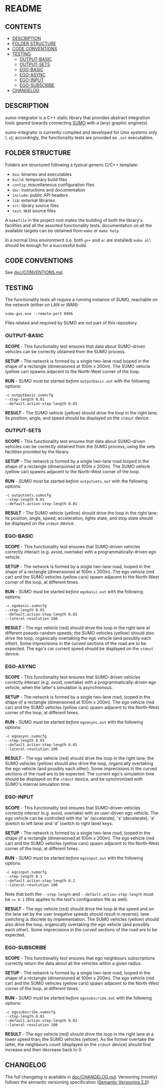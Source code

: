 # README

## CONTENTS

<!-- TOC -->

- [DESCRIPTION](#description)
- [FOLDER STRUCTURE](#folder-structure)
- [CODE CONVENTIONS](#code-conventions)
- [TESTING](#testing)
    - [OUTPUT-BASIC](#output-basic)
    - [OUTPUT-SETS](#output-sets)
    - [EGO-BASIC](#ego-basic)
    - [EGO-ASYNC](#ego-async)
    - [EGO-INPUT](#ego-input)
    - [EGO-SUBSCRIBE](#ego-subscribe)
- [CHANGELOG](#changelog)

<!-- /TOC -->

## DESCRIPTION

sumo-integrator is a C++ static library that provides abstract integration tools geared towards connecting [SUMO](http://sumo.dlr.de/index.html) with a (any) graphic engine(s).

sumo-integrator is currently compiled and developed for Unix systems only (`.a`); accordingly, the functionality tests are provided as `.out` executables.

## FOLDER STRUCTURE

Folders are structured following a typical generic C/C++ template:

- `bin`: binaries and executables
- `build`: temporary build files
- `config`: miscellaneous configuration files
- `doc`: instructions and documentation
- `include`: public API headers
- `lib`: external libraries
- `src`: library source files
- `test`: test source files

A `makefile` in the project root
mates the building of both the library's facilities and all the assorted functionality tests: documentation on all the available targets can be obtained from `make` or `make help`.

In a normal Unix environment (i.e. both `g++` and `ar` are installed) `make all` should be enough for a successful build.

## CODE CONVENTIONS

See [doc/CONVENTIONS.md](doc/CONVENTIONS.md).

## TESTING

The functionality tests all require a running instance of SUMO, reachable on the network (either on LAN or WAN):

```
sumo-gui.exe --remote-port 6666
```

Files related and required by SUMO are _not_ part of this repository.

### OUTPUT-BASIC

**SCOPE** - This functionality test ensures that data about SUMO-driven vehicles can be correctly obtained from the SUMO process.

**SETUP** - The network is formed by a single two-lane road looped in the shape of a rectangle (dimensioned at 100m x 200m). The SUMO vehicle (yellow car) spawns  adjacent to the North-West corner of the loop.

**RUN** - SUMO must be started _before_ `outputbasic.out` with the following options:

```
-c outputbasic.sumocfg
--step-length 0.01
--default.action-step-length 0.01
```

**RESULT** - The SUMO vehicle (yellow) should drive the loop in the right lane; its position, angle, and speed should be displayed on the `stdout` device.

### OUTPUT-SETS

**SCOPE** - This functionality test ensures that data about SUMO-driven vehicles can be correctly obtained from the SUMO process, using the sets facilities provided by the library.

**SETUP** - The network is formed by a single two-lane road looped in the shape of a rectangle (dimensioned at 100m x 200m). The SUMO vehicle (yellow car) spawns  adjacent to the North-West corner of the loop.

**RUN** - SUMO must be started _before_ `outputsets.out` with the following options:

```
-c outputsets.sumocfg
--step-length 0.01
--default.action-step-length 0.01
```

**RESULT** - The SUMO vehicle (yellow) should drive the loop in the right lane; its position, angle, speed, acceleration, lights state, and stop state should be displayed on the `stdout` device.

### EGO-BASIC

**SCOPE** - This functionality test ensures that SUMO-driven vehicles correctly interact (e.g. avoid, overtake) with a programmatically-driven ego vehicle.

**SETUP** - The network is formed by a single two-lane road, looped in the shape of a rectangle (dimensioned at 100m x 200m). The ego vehicle (red car) and the SUMO vehicles (yellow cars) spawn adjacent to the North-West corner of the loop, at different times.

**RUN** - SUMO must be started _before_ `egobasic.out` with the following options:

```
-c egobasic.sumocfg
--step-length 0.01
--default.action-step-length 0.01
--lateral-resolution 100
```

**RESULT** - The ego vehicle (red) should drive the loop in the right lane at different pseudo-random speeds; the SUMO vehicles (yellow) should also drive the loop, organically overtaking the ego vehicle (and possibly each other). Some imprecisions in the curved sections of the road are to be expected. The ego's car current speed should be displayed on the `stdout` device.

### EGO-ASYNC

**SCOPE** - This functionality test ensures that SUMO-driven vehicles correctly interact (e.g. avoid, overtake) with a programmatically-driven ego vehicle, when the latter's simulation is asynchronous.

**SETUP** - The network is formed by a single two-lane road, looped in the shape of a rectangle (dimensioned at 100m x 200m). The ego vehicle (red car) and the SUMO vehicles (yellow cars) spawn adjacent to the North-West corner of the loop, at different times.

**RUN** - SUMO must be started _before_ `egoasync.out` with the following options:

```
-c egoasync.sumocfg
--step-length 0.01
--default.action-step-length 0.01
--lateral-resolution 100
```

**RESULT** - The ego vehicle (red) should drive the loop in the right lane; the SUMO vehicles (yellow) should also drive the loop, organically overtaking the ego vehicle (and possibly each other). Some imprecisions in the curved sections of the road are to be expected. The current ego's simulation time should be displayed on the `stdout` device, and be synchronized with SUMO's internal simulation time.

### EGO-INPUT

**SCOPE** - This functionality test ensures that SUMO-driven vehicles correctly interact (e.g. avoid, overtake) with an user-driven ego vehicle. The ego vehicle can be controlled with the 'w' (accelerate), 's' (decelerate), 'a' (switch to left lane) and 'd' (switch to right lane) keys.

**SETUP** - The network is formed by a single two-lane road, looped in the shape of a rectangle (dimensioned at 100m x 200m). The ego vehicle (red car) and the SUMO vehicles (yellow cars) spawn adjacent to the North-West corner of the loop, at different times.

**RUN** - SUMO must be started _before_ `egoinput.out` with the following options:

```
-c egoinput.sumocfg
--step-length 0.1
--default.action-step-length 0.1
--lateral-resolution 100
```

Note that both the `--step-length` and `--default.action-step-length` must be `>= 0.1` (this applies to the test's configuration file as well).

**RESULT** - The ego vehicle (red) should drive the loop at the speed and on the lane set by the user (negative speeds should result in reverse); lane switching is discrete by implementation. The SUMO vehicles (yellow) should also drive the loop, organically overtaking the ego vehicle (and possibly each other). Some imprecisions in the curved sections of the road are to be expected.

### EGO-SUBSCRIBE

**SCOPE** - This functionality test ensures that ego neighbours subscriptions correctly return the data about all the vehicles within a given radius.

**SETUP** - The network is formed by a single two-lane road, looped in the shape of a rectangle (dimensioned at 100m x 200m). The ego vehicle (red car) and the SUMO vehicles (yellow cars) spawn adjacent to the North-West corner of the loop, at different times.

**RUN** - SUMO must be started _before_ `egosubscribe.out` with the following options:

```
-c egosubscribe.sumocfg
--step-length 0.01
--default.action-step-length 0.01
--lateral-resolution 100
```

**RESULT** - The ego vehicle (red) should drive the loop in the right lane at a lower speed than; the SUMO vehicles (yellow). As the former overtake the latter, the neighbours count (displayed on the `stdout` device) should first increase and then decrease back to 0.

## CHANGELOG

The full changelog is available in [doc/CHANGELOG.md](doc/CHANGELOG.md). Versioning (mostly) follows the semantic versioning specification ([Semantic Versioning 2.0](https://semver.org/)).
